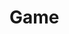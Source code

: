 <!DOCTYPE html>
<html>
    <head>
        <h1>Game</h1>
        <script src="https://code.jquery.com/jquery-3.6.0.min.js" integrity="sha256-/xUj+3OJU5yExlq6GSYGSHk7tPXikynS7ogEvDej/m4=" crossorigin="anonymous"></script>
        <script src="node_modules/jquery-csv/src/jquery.csv.js"></script>
        <script type="text/javascript" src="phaser.min.js"></script>
        <script type="text/javascript" src="gameState.js"></script>
        <script type="text/javascript" src="loadingScene.js"></script>
        <script type="text/javascript" src="menuScene.js"></script>
        <script type="text/javascript" src="hostScene.js"></script>
        <script type="text/javascript" src="joinScene.js"></script>
        <script type="text/javascript" src="triviaScene.js"></script>
        <script type="text/javascript" src="correctScene.js"></script>
        <script type="text/javascript" src="incorrectScene.js"></script>
        <script type="text/javascript" src="questions.js"></script>
        <script type="text/javascript" src="newStageScene.js"></script>
        <script type="text/javascript" src="game.js"></script>
    </head>
    <body>
    </body>
</html>
